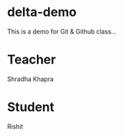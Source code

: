 # delta-demo
This is a demo for Git &amp; Github class...

# Teacher
Shradha Khapra 

# Student 
Rishit 
